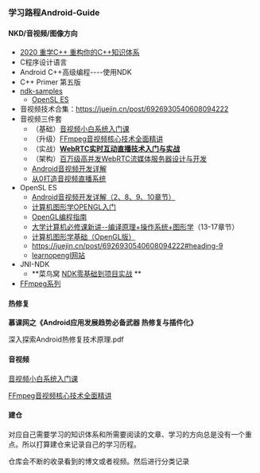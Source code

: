 ### 学习路程Android-Guide

#### NKD/音视频/图像方向

* [2020 重学C++ 重构你的C++知识体系](https://coding.imooc.com/class/414.html#Anchor)
* C程序设计语言
* Android C++高级编程----使用NDK
* C++ Primer 第五版
* [ndk-samples](https://github.com/android/ndk-samples)
  * [OpenSL ES](https://github.com/android/ndk-samples/blob/master/native-audio/)
* 音视频技术合集：https://juejin.cn/post/6926930540608094222
* 音视频三件套
  * （基础）[音视频小白系统入门课](https://coding.imooc.com/class/415.html)
  * （升级）[FFmpeg音视频核心技术全面精讲](https://coding.imooc.com/class/279.html)
  * （实战）**[WebRTC实时互动直播技术入门与实战](https://coding.imooc.com/class/329.html)**
  * （架构）[百万级高并发WebRTC流媒体服务器设计与开发](https://coding.imooc.com/class/387.html)
  * [Android音视频开发详解]()
  * [从0打造音视频直播系统]()
* OpenSL ES
  * [Android音视频开发详解（2、8、9、10章节）]()
  * [计算机图形学OPENGL入门](https://www.bilibili.com/video/BV1px41197A5)
  * [OpenGL编程指南]()
  * [大学计算机必修课新讲--编译原理+操作系统+图形学](大学计算机必修课新讲--编译原理+操作系统+图形学)（13-17章节）
  * [计算机图形学基础（OpenGL版）](https://coding.imooc.com/class/chapter/432.html#Anchor)
  * https://juejin.cn/post/6926930540608094222#heading-9
  * [learnopengl网站](https://learnopengl-cn.github.io/)
* JNI-NDK
  * **菜鸟窝  [NDK零基础到项目实战](https://www.cniao5.com/course/10296#tab_2) **
* [FFmpeg系列](https://juejin.cn/post/6959187780329013278)

#### 热修复

**慕课网之《Android应用发展趋势必备武器 热修复与插件化》**

深入探索Android热修复技术原理.pdf

#### 音视频

[音视频小白系统入门课](https://coding.imooc.com/class/415.html)

[FFmpeg音视频核心技术全面精讲](https://coding.imooc.com/class/279.html)


#### 建仓


对应自己需要学习的知识体系和所需要阅读的文章、学习的方向总是没有一个重点。所以打算建仓来记录自己的学习历程。

仓库会不断的收录看到的博文或者视频。然后进行分类记录

